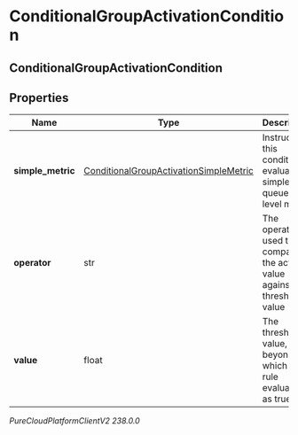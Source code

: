# ConditionalGroupActivationCondition

## ConditionalGroupActivationCondition

## Properties

|Name | Type | Description | Notes|
|------------ | ------------- | ------------- | -------------|
| **simple_metric** | [ConditionalGroupActivationSimpleMetric](ConditionalGroupActivationSimpleMetric) | Instructs this condition to evaluate a simple queue-level metric | [optional] |
| **operator** | str | The operator used to compare the actual value against the threshold value | [optional] |
| **value** | float | The threshold value, beyond which a rule evaluates as true | [optional] |



_PureCloudPlatformClientV2 238.0.0_
